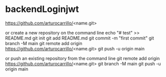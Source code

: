 # backendLoginjwt

https://github.com/arturocarrillo/<name.git>

or create a new repository on the command line
echo "# test" >> README.md
git init
git add README.md
git commit -m "first commit"
git branch -M main
git remote add origin https://github.com/arturocarrillo/<name.git>
git push -u origin main

or push an existing repository from the command line
git remote add origin https://github.com/arturocarrillo/<name.git>
git branch -M main
git push -u origin main
